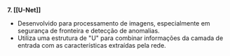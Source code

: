 **7. [[U-Net]]**

* Desenvolvido para processamento de imagens, especialmente em segurança de fronteira e detecção de anomalias.
* Utiliza uma estrutura de "U" para combinar informações da camada de entrada com as características extraídas pela rede.